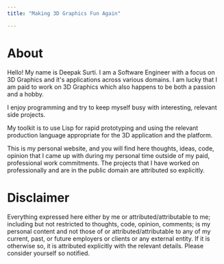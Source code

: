 ```yaml
---
title: "Making 3D Graphics Fun Again"

---
```


# About

Hello! My name is Deepak Surti. I am a Software Engineer with a focus on 3D Graphics and it's
applications across various domains. I am lucky that I am paid to work on 3D Graphics which also
happens to be both a passion and a hobby. 

I enjoy programming and try to keep myself busy with interesting, relevant side projects.

My toolkit is to use Lisp for rapid prototyping and using the relevant production language
appropriate for the 3D application and the platform.

This is my personal website, and you will find here thoughts, ideas, code, opinion that I came up
with during my personal time outside of my paid, professional work commitments. The projects that I
have worked on professionally and are in the public domain are attributed so explicitly.


# Disclaimer

Everything expressed here either by me or attributed/attributable to me; including but not
restricted to thoughts, code, opinion, comments; is my personal content and not those of or
attributed/attributable to any of my current, past, or future employers or clients or any external
entity. If it is otherwise so, it is attributed explicitly with the relevant details. Please
consider yourself so notified. 
